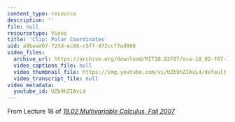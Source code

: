```yaml
---
content_type: resource
description: ''
file: null
resourcetype: Video
title: 'Clip: Polar Coordinates'
uid: a9bead07-723d-ec86-c5ff-972ccf7ad980
video_files:
  archive_url: https://archive.org/download/MIT18.02F07/ocw-18_02-f07-lec18_300k.mp4
  video_captions_file: null
  video_thumbnail_file: https://img.youtube.com/vi/UZb9hZIAvL4/default.jpg
  video_transcript_file: null
video_metadata:
  youtube_id: UZb9hZIAvL4
---
```


From Lecture 18 of [_18.02 Multivariable Calculus, Fall 2007_](/courses/18-02-multivariable-calculus-fall-2007/pages/video-lectures)